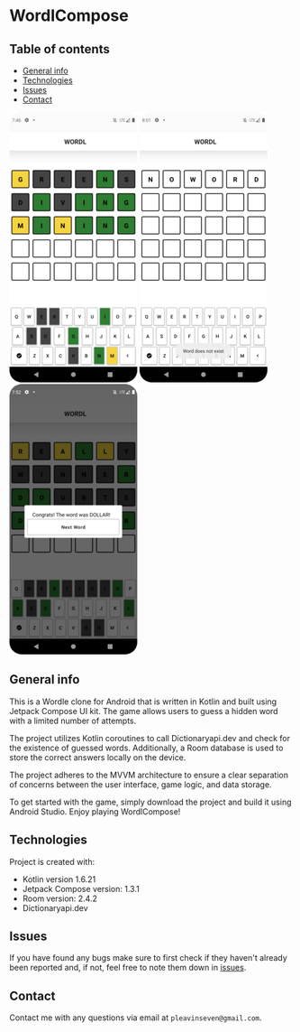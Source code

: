# WordlCompose


## Table of contents
* [General info](#general-info)
* [Technologies](#technologies)
* [Issues](#issues)
* [Contact](#contact)

![wordl_half_guess](https://github.com/pleavinseven/WordlCompose/blob/master/readmeimages/wordl_half_guess_4_227x479.png?raw=true)
![wordl_no_word_1.png](https://github.com/pleavinseven/WordlCompose/blob/master/readmeimages/wordl_no_word_2_227x479.png?raw=true)
![wordl_win_1.png](https://github.com/pleavinseven/WordlCompose/blob/master/readmeimages/wordl_win_1_1_70.png?raw=true)

## General info
This is a Wordle clone for Android that is written in Kotlin and built using Jetpack Compose UI kit. The game allows users to guess a hidden word with a limited number of attempts.

The project utilizes Kotlin coroutines to call Dictionaryapi.dev and check for the existence of guessed words. Additionally, a Room database is used to store the correct answers locally on the device.

The project adheres to the MVVM architecture to ensure a clear separation of concerns between the user interface, game logic, and data storage.

To get started with the game, simply download the project and build it using Android Studio. Enjoy playing WordlCompose!
	
## Technologies
Project is created with:
* Kotlin version 1.6.21
* Jetpack Compose version: 1.3.1
* Room version: 2.4.2
* Dictionaryapi.dev

## Issues
If you have found any bugs make sure to first check if they haven't already been reported and, if not, feel free to note them down in [issues](https://github.com/pleavinseven/WWOTD/issues).


## Contact
Contact me with any questions via email at `pleavinseven@gmail.com`.
